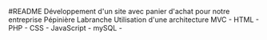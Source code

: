 #README
Développement d'un site avec panier d'achat pour notre entreprise Pépinière Labranche
Utilisation d'une architecture MVC - HTML - PHP - CSS - JavaScript - mySQL - 
